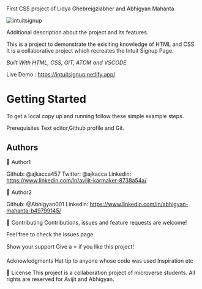 # 

First CSS project of Lidya Ghebreigziabher and Abhigyan Mahanta

<img src="icons/mintsignup.PNG" alt="intuitsignup">

Additional description about the project and its features.

This is a project to demonstrate the exisiting knowledge of HTML and CSS. It is a collaborative project which recreates the Intuit Signup Page.

<i>Built With HTML, CSS, GIT, ATOM and VSCODE</i>

Live Demo : https://intuitsignup.netlify.app/

<h1>Getting Started</h1>

To get a local copy up and running follow these simple example steps.

Prerequisites Text editor,Github profile and Git.

<h2>Authors</h2>

👤 Author1

Github: @ajkacca457 Twitter: @ajkacca Linkedin: https://www.linkedin.com/in/avijit-karmaker-8738a54a/

👤 Author2

Github: @Abhigyan001 Linkedin: https://www.linkedin.com/in/abhigyan-mahanta-b49799145/

🤝 Contributing Contributions, issues and feature requests are welcome!

Feel free to check the issues page.

Show your support Give a ⭐️ if you like this project!

Acknowledgments Hat tip to anyone whose code was used Inspiration etc

📝 License This project is a collaboration project of microverse students. All rights are reserved for Avijit and Abhigyan.
